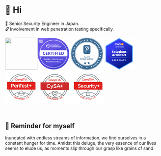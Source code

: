 # 🍵 Hi 
📖 Senior Security Engineer in Japan.  
🔓 Involvement in web penetration testing specifically.  

<img width="105" height="105" alt src="https://api.accredible.com/v1/frontend/credential_website_embed_image/badge/79200051"><img width="105" height="105" alt src="./images/ctmp.png"> <img width="105" height="105" alt src="./images/pcap-31-03.png"><img width="105" height="105" alt src="./images/AWSSAA.png"><img width="105" height="105" alt src="./images/PenTest+.png"> <img width="105" height="105" alt src="./images/CySA+.png"> <img width="105" height="105" alt src="./images/Security+.png">

<br>

## 📍 Reminder for myself
Inundated with endless streams of information, we find ourselves in a constant hunger for time. Amidst this deluge, the very essence of our lives seems to elude us, as moments slip through our grasp like grains of sand.

